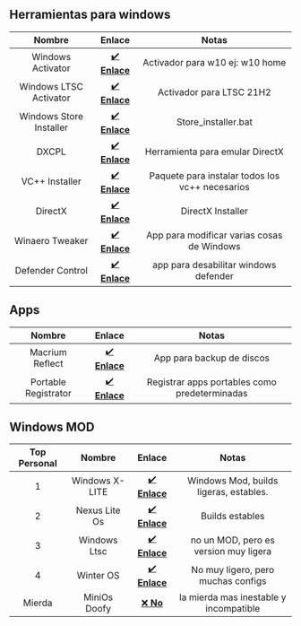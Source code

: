 ## Herramientas para windows
| Nombre | Enlace | Notas |
| :-: | :-: | :-: |
| Windows Activator | [✔️ **Enlace**](https://pastebin.com/BWFT1qKB) | Activador para w10 ej: w10 home | 
| Windows LTSC Activator | [✔️ **Enlace**](https://www.mediafire.com/file/o99ssa09w8o85mg/LTSC.zip/file) | Activador para LTSC 21H2 |
| Windows Store Installer | [✔️ **Enlace**](https://www.mediafire.com/file/8gorwha91g0dfmo/Store_Installer.zip/file) | Store_installer.bat 
| DXCPL | [✔️ **Enlace**](https://www.mediafire.com/file/xtki8isne874lv6/dxcpl.exe/file) | Herramienta para emular DirectX
| VC++ Installer | [✔️ **Enlace**](https://www.techpowerup.com/download/visual-c-redistributable-runtime-package-all-in-one/) | Paquete para instalar todos los vc++ necesarios
| DirectX | [✔️ **Enlace**](https://www.microsoft.com/en-us/download/details.aspx?id=35) | DirectX Installer 
| Winaero Tweaker | [✔️ **Enlace**](https://winaerotweaker.com/) | App para modificar varias cosas de Windows
| Defender Control  | [✔️ **Enlace**](https://www.sordum.org/9480/defender-control-v2-1/) | app para desabilitar windows defender

## Apps 
| Nombre | Enlace | Notas |
| :-: | :-: | :-: |
| Macrium Reflect | [✔️ **Enlace**](https://www.macrium.com/reflectfree) | App para backup de discos
| Portable Registrator | [✔️ **Enlace**](https://github.com/SiL3NC3/PortableRegistrator) | Registrar apps portables como predeterminadas

## Windows MOD
| Top Personal | Nombre | Enlace | Notas |
| :-: | :-: | :-: | :-: |
| 1 |  Windows X-LITE | [✔️ **Enlace**](https://windowsxlite.com/) | Windows Mod, builds ligeras, estables.
| 2 | Nexus Lite Os | [✔️ **Enlace**](https://nexusliteos.blogspot.com/) | Builds estables 
| 3 | Windows Ltsc | [✔️ **Enlace**](https://software-download.microsoft.com/download/sg/444969d5-f34g-4e03-ac9d-1f9786c69161/19044.1288.211006-0501.21h2_release_svc_refresh_CLIENT_LTSC_EVAL_x64FRE_es-es.iso) | no un MOD, pero es version muy ligera
| 4 | Winter OS | [✔️ **Enlace**](https://www.youtube.com/watch?v=Njudr5fKpDU) | No muy ligero, pero muchas configs
| Mierda | MiniOs Doofy | [❌ **No**](https://github.com/lolminiyt/UPDT/blob/main/tools/windows.md) | la mierda mas inestable y incompatible
